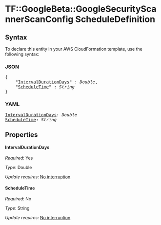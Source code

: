 # TF::GoogleBeta::GoogleSecurityScannerScanConfig ScheduleDefinition

## Syntax

To declare this entity in your AWS CloudFormation template, use the following syntax:

### JSON

<pre>
{
    "<a href="#intervaldurationdays" title="IntervalDurationDays">IntervalDurationDays</a>" : <i>Double</i>,
    "<a href="#scheduletime" title="ScheduleTime">ScheduleTime</a>" : <i>String</i>
}
</pre>

### YAML

<pre>
<a href="#intervaldurationdays" title="IntervalDurationDays">IntervalDurationDays</a>: <i>Double</i>
<a href="#scheduletime" title="ScheduleTime">ScheduleTime</a>: <i>String</i>
</pre>

## Properties

#### IntervalDurationDays

_Required_: Yes

_Type_: Double

_Update requires_: [No interruption](https://docs.aws.amazon.com/AWSCloudFormation/latest/UserGuide/using-cfn-updating-stacks-update-behaviors.html#update-no-interrupt)

#### ScheduleTime

_Required_: No

_Type_: String

_Update requires_: [No interruption](https://docs.aws.amazon.com/AWSCloudFormation/latest/UserGuide/using-cfn-updating-stacks-update-behaviors.html#update-no-interrupt)

